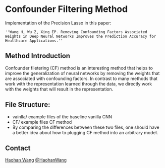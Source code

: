 # Confounder Filtering Method

Implementation of the Precision Lasso in this paper:

    ''Wang H, Wu Z, Xing EP. Removing Confounding Factors Associated Weights in Deep Neural Networks Improves the Prediction Accuracy for Healthcare Applications.''

## Method Introduction

Confounder filetering (CF) method is an interesting method that helps to improve the generalization of neural networks by removing the weights that are associated with confounding factors. In contrast to many methods that work with the representation learned through the data, we directly work with the weights that will result in the representation. 


## File Structure:

* vainlla/ example files of the baseline vanilla CNN
* CF/ example files CF method
* By comparing the differences between these two files, one should have a better idea about how to plugging CF method into an arbitrary model. 


## Contact
[Haohan Wang](http://www.cs.cmu.edu/~haohanw/)
[@HaohanWang](https://twitter.com/HaohanWang)
